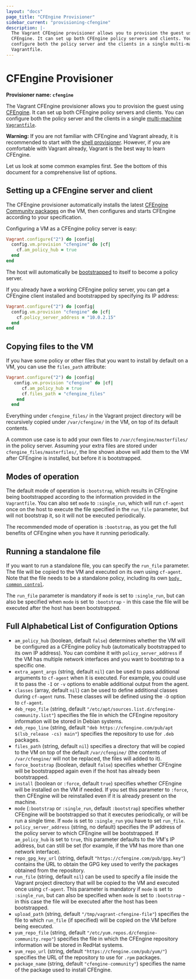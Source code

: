 ```yaml
---
layout: "docs"
page_title: "CFEngine Provisioner"
sidebar_current: "provisioning-cfengine"
description: |-
  The Vagrant CFEngine provisioner allows you to provision the guest using
  CFEngine. It can set up both CFEngine policy servers and clients. You can
  configure both the policy server and the clients in a single multi-machine
  Vagrantfile.
---
```


# CFEngine Provisioner

**Provisioner name: `cfengine`**

The Vagrant CFEngine provisioner allows you to provision the guest using
[CFEngine](https://cfengine.com/). It can set up both CFEngine
policy servers and clients. You can configure both the policy server
and the clients in a single
[multi-machine `Vagrantfile`](/docs/multi-machine/).

<div class="alert alert-warning">
  <strong>Warning:</strong> If you are not familiar with CFEngine and Vagrant already,
  it is recommended to start with the <a href="/docs/provisioning/shell.html">shell
  provisioner</a>. However, if you are comfortable with Vagrant
    already, Vagrant is the best way to learn CFEngine.
</div>

Let us look at some common examples first. See the bottom of this
document for a comprehensive list of options.

## Setting up a CFEngine server and client

The CFEngine provisioner automatically installs the latest
[CFEngine Community packages](https://cfengine.com/cfengine-linux-distros)
on the VM, then configures and starts CFEngine according to your
specification.

Configuring a VM as a CFEngine policy server is easy:

```ruby
Vagrant.configure("2") do |config|
  config.vm.provision "cfengine" do |cf|
    cf.am_policy_hub = true
  end
end
```

The host will automatically be
[bootstrapped](https://cfengine.com/docs/3.5/manuals-architecture-networking.html#bootstrapping)
to itself to become a policy server.

If you already have a working CFEngine policy server, you can get a
CFEngine client installed and bootstrapped by specifying its IP
address:

```ruby
Vagrant.configure("2") do |config|
  config.vm.provision "cfengine" do |cf|
    cf.policy_server_address = "10.0.2.15"
  end
end
```

## Copying files to the VM

If you have some policy or other files that you want to install by
default on a VM, you can use the `files_path` attribute:

```ruby
Vagrant.configure("2") do |config|
   config.vm.provision "cfengine" do |cf|
      cf.am_policy_hub = true
      cf.files_path = "cfengine_files"
    end
  end
```

Everything under `cfengine_files/` in the Vagrant project directory
will be recursively copied under `/var/cfengine/` in the VM, on top of
its default contents.

A common use case is to add your own files to
`/var/cfengine/masterfiles/` in the policy server. Assuming your extra
files are stored under `cfengine_files/masterfiles/`, the line shown
above will add them to the VM after CFEngine is installed, but before
it is bootstrapped.

## Modes of operation

The default mode of operation is `:bootstrap`, which results in
CFEngine being bootstrapped according to the information provided in
the `Vagrantfile`. You can also set `mode` to `:single_run`, which
will run `cf-agent` once on the host to execute the file specified in
the `run_file` parameter, but will not bootstrap it, so it will not be
executed periodically.

The recommended mode of operation is `:bootstrap`, as you get the full
benefits of CFEngine when you have it running periodically.

## Running a standalone file

If you want to run a standalone file, you can specify the `run_file`
parameter. The file will be copied to the VM and executed on its own
using `cf-agent`. Note that the file needs to be a standalone policy,
including its own
[`body common control`](https://cfengine.com/docs/3.5/reference-components.html#common-control).

The `run_file` parameter is mandatory if `mode` is set to
`:single_run`, but can also be specified when `mode` is set to
`:bootstrap` - in this case the file will be executed after the host
has been bootstrapped.

## Full Alphabetical List of Configuration Options

- `am_policy_hub` (boolean, default `false`) determines whether the VM will be
  configured as a CFEngine policy hub (automatically bootstrapped to
  its own IP address). You can combine it with `policy_server_address`
  if the VM has multiple network interfaces and you want to bootstrap
  to a specific one.
- `extra_agent_args` (string, default `nil`) can be used to pass
  additional arguments to `cf-agent` when it is executed. For example,
  you could use it to pass the `-I` or `-v` options to enable
  additional output from the agent.
- `classes` (array, default `nil`) can be used to define additional
  classes during `cf-agent` runs. These classes will be defined using
  the `-D` option to `cf-agent`.
- `deb_repo_file` (string, default
  `"/etc/apt/sources.list.d/cfengine-community.list"`) specifies the
  file in which the CFEngine repository information will be stored in
  Debian systems.
- `deb_repo_line` (string, default `"deb https://cfengine.com/pub/apt
  $(lsb_release -cs) main"`) specifies the repository to use for
  `.deb` packages.
- `files_path` (string, default `nil`) specifies a directory that will
  be copied to the VM on top of the default
  `/var/cfengine/` (the contents of `/var/cfengine/` will not
  be replaced, the files will added to it).
- `force_bootstrap` (boolean, default `false`) specifies whether
  CFEngine will be bootstrapped again even if the host has already
  been bootstrapped.
- `install` (boolean or `:force`, default `true`) specifies whether
  CFEngine will be installed on the VM if needed. If you set this
  parameter to `:force`, then CFEngine will be reinstalled even if
  it is already present on the machine.
- `mode` (`:bootstrap` or `:single_run`, default `:bootstrap`)
  specifies whether CFEngine will be bootstrapped so that it executes
  periodically, or will be run a single time. If `mode` is set to
  `:single_run` you have to set `run_file`.
- `policy_server_address` (string, no default) specifies the IP
  address of the policy server to which CFEngine will be
  bootstrapped. If `am_policy_hub` is set to `true`, this parameter
  defaults to the VM's IP address, but can still be set (for
  example, if the VM has more than one network interface).
- `repo_gpg_key_url` (string, default
  `"https://cfengine.com/pub/gpg.key"`) contains the URL to obtain the
  GPG key used to verify the packages obtained from the repository.
- `run_file` (string, default `nil`) can be used to specify a file
  inside the Vagrant project directory that will be copied to the VM
  and executed once using `cf-agent`. This parameter is mandatory if
  `mode` is set to `:single_run`, but can also be specified when
  `mode` is set to `:bootstrap` - in this case the file will be
  executed after the host has been bootstrapped.
- `upload_path` (string, default `"/tmp/vagrant-cfengine-file"`)
  specifies the file to which `run_file` (if specified) will be copied
  on the VM before being executed.
- `yum_repo_file` (string, default
  `"/etc/yum.repos.d/cfengine-community.repo"`) specifies the file in
  which the CFEngine repository information will be stored in RedHat
  systems.
- `yum_repo_url` (string, default `"https://cfengine.com/pub/yum/"`)
  specifies the URL of the repository to use for `.rpm` packages.
- `package_name` (string, default `"cfengine-community"`) specifies
  the name of the package used to install CFEngine.

